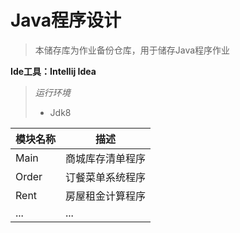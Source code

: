 # Java程序设计

> 本储存库为作业备份仓库，用于储存Java程序作业

**Ide工具：Intellij Idea**

> *运行环境*
>
> * Jdk8

| 模块名称  | 描述           |
| -------- | -------------- |
| Main     | 商城库存清单程序 |
| Order    | 订餐菜单系统程序 |
| Rent     | 房屋租金计算程序 |
| ...      | ...            |

